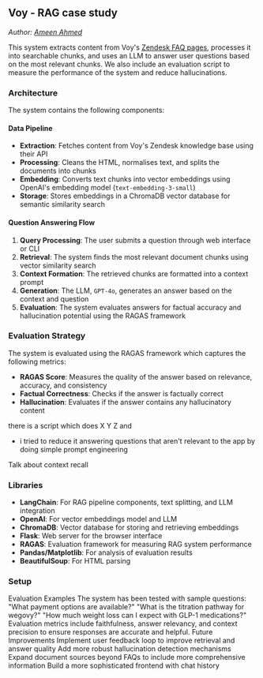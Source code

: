 ## Voy - RAG case study
*Author: [Ameen Ahmed](https://github.com/ameen-a)*

This system extracts content from Voy's [Zendesk FAQ pages](https://joinvoy.zendesk.com/hc/en-gb), processes it into searchable chunks, and uses an LLM to answer user questions based on the most relevant chunks. We also include an evaluation script to measure the performance of the system and reduce hallucinations.

### Architecture
The system contains the following components:
#### Data Pipeline
- **Extraction**: Fetches content from Voy's Zendesk knowledge base using their API
- **Processing**: Cleans the HTML, normalises text, and splits the documents into chunks
- **Embedding**: Converts text chunks into vector embeddings using OpenAI's embedding model (`text-embedding-3-small`)
- **Storage**: Stores embeddings in a ChromaDB vector database for semantic similarity search

#### Question Answering Flow
1. **Query Processing**: The user submits a question through web interface or CLI
2. **Retrieval**: The system finds the most relevant document chunks using vector similarity search
3. **Context Formation**: The retrieved chunks are formatted into a context prompt
4. **Generation**: The LLM, `GPT-4o`, generates an answer based on the context and question
5. **Evaluation**: The system evaluates answers for factual accuracy and hallucination potential using the RAGAS framework

### Evaluation Strategy
The system is evaluated using the RAGAS framework which captures the following metrics:
- **RAGAS Score**: Measures the quality of the answer based on relevance, accuracy, and consistency
- **Factual Correctness**: Checks if the answer is factually correct
- **Hallucination**: Evaluates if the answer contains any hallucinatory content

there is a script which does X Y Z and

- i tried to reduce it answering questions that aren't relevant to the app by doing simple prompt engineering

Talk about context recall 


### Libraries

- **LangChain**: For RAG pipeline components, text splitting, and LLM integration
- **OpenAI**: For vector embeddings model and LLM
- **ChromaDB**: Vector database for storing and retrieving embeddings
- **Flask**: Web server for the browser interface
- **RAGAS**: Evaluation framework for measuring RAG system performance
- **Pandas/Matplotlib**: For analysis of evaluation results
- **BeautifulSoup**: For HTML parsing

### Setup 



Evaluation Examples
The system has been tested with sample questions:
"What payment options are available?"
"What is the titration pathway for wegovy?"
"How much weight loss can I expect with GLP-1 medications?"
Evaluation metrics include faithfulness, answer relevancy, and context precision to ensure responses are accurate and helpful.
Future Improvements
Implement user feedback loop to improve retrieval and answer quality
Add more robust hallucination detection mechanisms
Expand document sources beyond FAQs to include more comprehensive information
Build a more sophisticated frontend with chat history




